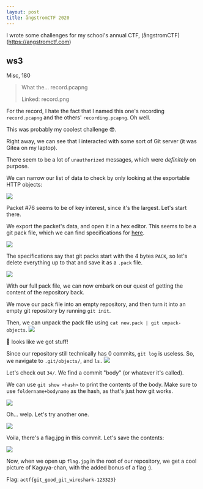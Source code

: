 ```yaml
---
layout: post
title: ångstromCTF 2020
---
```


I wrote some challenges for my school's annual CTF, (ångstromCTF)(https://angstromctf.com)

## ws3
Misc, 180

> What the... record.pcapng
>
> Linked: record.png

For the record, I hate the fact that I named this one's recording `record.pcapng` and the others' `recording.pcapng`. Oh well.

<!-- more -->

This was probably my coolest challenge 😎.

Right away, we can see that I interacted with some sort of Git server (it was Gitea on my laptop).

There seem to be a lot of `unauthorized` messages, which were *definitely* on purpose.

We can narrow our list of data to check by only looking at the exportable HTTP objects:

![](https://i.imgur.com/c4WhkgG.png)

Packet #76 seems to be of key interest, since it's the largest. Let's start there.

We export the packet's data, and open it in a hex editor. This seems to be a git pack file, which we can find specifications for [here](https://git-scm.com/docs/pack-format).

![](https://i.imgur.com/lMoW3rN.png)

The specifications say that git packs start with the 4 bytes `PACK`, so let's delete everything up to that and save it as a `.pack` file.

![](https://i.imgur.com/DX4qtWm.png)

With our full pack file, we can now embark on our quest of getting the content of the repository back.

We move our pack file into an empty repository, and then turn it into an empty git repository by running `git init`.

Then, we can unpack the pack file using `cat new.pack | git unpack-objects`.
![](https://i.imgur.com/E7eB7iG.png)

:eyes: looks like we got stuff!

Since our repository still technically has 0 commits, `git log` is useless. So, we navigate to `.git/objects/`, and `ls.`
![](https://i.imgur.com/Lokk974.png)

Let's check out `34/`. We find a commit "body" (or whatever it's called).

We can use `git show <hash>` to print the contents of the body. Make sure to use `foldername+bodyname` as the hash, as that's just how git works.

![](https://i.imgur.com/uCE3fO5.png)


Oh... welp.
Let's try another one.

![](https://i.imgur.com/QpV0WZZ.png)

Voila, there's a flag.jpg in this commit. Let's save the contents:

![](https://i.imgur.com/4zB7fvQ.png)

Now, when we open up `flag.jpg` in the root of our repository, we get a cool picture of Kaguya-chan, with the added bonus of a flag :).

Flag: `actf{git_good_git_wireshark-123323}`